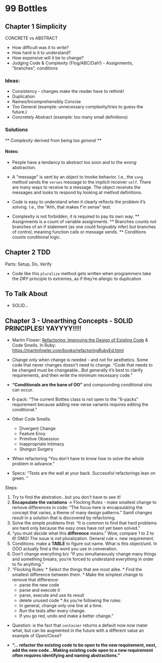 # 99 Bottles

## Chapter 1 Simplicity

CONCRETE vs ABSTRACT

- How difficult was it to write?
- How hard is it to understand?
- How expensive will it be to change?
- Judging Code & Complexity (Flog/ABC/Dah!) - Assignments, "branches", conditions

### Ideas:
* Consistency - changes make the reader have to rethink!
* Duplication
* Names/Incomprehensibly Concise
* Too General (example: unnecessary complexity/tries to guess the future.)
* Concretely Abstract (example: too many small definitions)

### Solutions
** _Complexity_ derived from being too _general_ **

#### Notes:
* People have a tendancy to abstract too soon and to the _wrong_ abstraction.

* A "message" is sent by an object to invoke behavior. I.e., the `song` method sends the `verses` message to the implicit receiver `self`. There are many ways to receive to a message. The object receives the messages and looks to respond by looking at method definitions.

* Code is easy to understand when it clearly reflects the problem it’s solving. I.e., the "Ahh, that makes f'in sense" test.

* Complexity is not forbidden, it is required to pay its own way.
  ** Assignments is a count of variable assignments.
  ** Branches counts not branches of an if statement (as one could forgivably infer) but branches of control, meaning function calls or message sends.
  ** Conditions counts conditional logic.

## Chapter 2 TDD

Parts: Setup, Do, Verify

* Code like this `pluralize` method gets written when programmers take the *DRY* principle to extremes, as if they’re allergic to duplication

## To Talk About

* SOLID...

## Chapter 3 - Unearthing Concepts - SOLID PRINCIPLES! YAYYYY!!!!

* Martin Flower: [Refactoring: Improving the Design of Existing Code](https://books.google.com/books/about/Refactoring.html?id=HmrDHwgkbPsC) & Code Smells. In Ruby: https://martinfowler.com/books/refactoringRubyEd.html

* Change only when change is needed - and not for aesthetics. Some code that never changes doesn't need to change. “Code that needs to be changed must be changeable...But generally it’s best to clarify requirements, and then write the minimum necessary code.”

* **“Conditionals are the bane of OO”** and compounding conditional sins can occur.
 
* 6-pack: “The current Bottles class is not open to the "6-packs" requirement because adding new verse variants requires editing the conditional.”

* Other Code Smells:
  * Divergent Change
  * Feature Envy
  * Primitive Obsession
  * Inappropriate Intimacy
  * Shotgun Surgery

* When refactoring “You don’t have to know how to solve the whole problem in advance.”
* Specs: “Tests are the wall at your back. Successful refactorings lean on green. ”

Steps:
  1. Try to find the abstration...but you don't have to see it!
  1. **Encapsulate the variations** -> Flocking Rules - make smallest change to remove differences in code: “The focus here is encapsulating the concept that varies, a theme of many design patterns.” Samll changes result in a solution that is discovered by refactoring.
  1. Solve the simple problems first: “It is common to find that hard problems are hard only because the easy ones have not yet been solved.”
  1. “you must decide what this **difference** means.” Wow, compare 1 to 2 to 6! OMG! The issue is not pluralization. General rule v. new requirement.
  1. Conditions: make a **TABLE** to figure out name. What is this object/unit. In OOO actually find a the word you use in converation.
  1. Don't change everything b/c “If you simultaneously change many things and something breaks, you’re forced to understand everything in order to fix anything.”
  1. “Flocking Rules:
    * Select the things that are most alike.
    * Find the smallest difference between them.
    * Make the simplest change to remove that difference:
      * parse the new code
      * parse and execute it
      * parse, execute and use its result
      * delete unused code
    * As you’re following the rules:
      * In general, change only one line at a time.
      * Run the tests after every change.
      * If you go red, undo and make a better change.”

* Question: is the fact that `container` returns a default now now mater what, but can be augmented in the future with a different value an example of Open/Close?

* **“... refactor the existing code to be open to the new requirement, next, add the new code...Making existing code open to a new requirement often requires identifying and naming abstractions.”**
